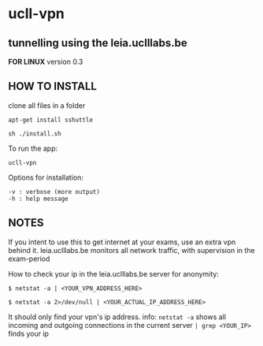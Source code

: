 # ucll-vpn
tunnelling using the leia.uclllabs.be
-----------------------------------------
**FOR LINUX**
version 0.3

HOW TO INSTALL
---------------
clone all files in a folder
```
apt-get install sshuttle
```
```
sh ./install.sh
```
To run the app:
```
ucll-vpn
```

Options for installation:
```
-v : verbose (more output)
-h : help message
```

NOTES
-----------
If you intent to use this to get internet at your exams, use an extra vpn behind it.
leia.uclllabs.be monitors all network traffic, with supervision in the exam-period


How to check your ip in the leia.uclllabs.be server for anonymity:
```
$ netstat -a | <YOUR_VPN_ADDRESS_HERE>
```
```
$ netstat -a 2>/dev/null | <YOUR_ACTUAL_IP_ADDRESS_HERE>
```
It should only find your vpn's ip address.
info: 
```netstat -a``` shows all incoming and outgoing connections in the current server
```| grep <YOUR_IP>``` finds your ip    

